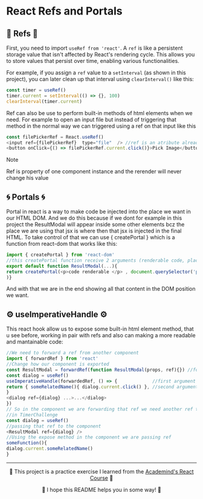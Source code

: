 # React Refs and Portals
## 🔗 Refs 🔗
First, you need to import <code>useRef from 'react'</code>. A <code>ref</code> is like a persistent storage value that isn't affected by React's rendering cycle. This allows you to store values that persist over time, enabling various functionalities.

For example, if you assign a <code>ref</code> value to a <code>setInterval</code> (as shown in this project), you can later clean up that interval using <code>clearInterval()</code> like this:
```javascript
const timer = useRef()
timer.current = setInterval(() => {}, 100)
clearInterval(timer.current)
```
Ref can also be use to perform built-in methods of html elements when we need.
For example to open an input file but instead of triggering that method in the normal way we can triggered using a ref on that input like this
```javascript
const filePickerRef = React.useRef()
<input ref={filePickerRef}  type="file"  /> //ref is an atribute already integrated on all html elements whilst using react
<button onClick={() => filePickerRef.current.click()}>Pick Image</button> //For triggering that click() method which is property of input type file we need to access to the ref and call it as we do in this line and that will triggered the method
```
> [!NOTE]
> Ref is property of one component instance and the rerender will never change his value

## 🌀 Portals 🌀
Portal in react is a way to make code be injected into the place we want in our HTML DOM. And we do this because if we dont for example in this project the ResultModal will appear inside some other elements bcz the place we are using that jsx is where then that jsx is injected in the final HTML.
To take control of that we can use { createPortal } which is a function from react-dom that works like this:
```javascript
import { createPortal } from 'react-dom'
//this createPortal function receive 2 arguments (renderable code, place we want to inject) so we need to this changes to use it
export default function ResultModal(...){
return createPortal(<p>code renderable </p> , document.querySelector('placeWeWant')
)}
```
And with that we are in the end showing all that content in the DOM position we want.

## ⚙️ useImperativeHandle ⚙️ 
This react hook allow us to expose some built-in html element method, that u see before, working in pair with refs and also can making a more readable and mantainable code:

```javascript
//We need to forward a ref from another component
import { forwardRef } from 'react'
//Change how our component is exported
const ResultModal = forwardRef(function ResultModal(props, ref){}) //forwardRef receive as 2nd argument the ref coming from the other component, righ next to props
const dialog = useRef()
useImperativeHandle(forwardedRef, () => {             //first argument is a ref where we need to use this methods (this ref is forwarded from another component. 
return { someRelatedName(){ dialog.current.click() }, //second argument need to return an object of functions, functions what in the end we just name the expose method and execute the original method inside of that function (we also can add some other logic)
}
<dialog ref={dialog} ...>...</dialog>
})
// So in the component we are forwarding that ref we need another ref to connect at that component and also for use this expose methods
//in TimerChallenge
const dialog = useRef()
//passing that ref to the component
<ResultModal ref={dialog} />
//Using the expose method in the component we are passing ref
someFunction(){
dialog.current.someRelatedName()
}
```
---
<p align="center">🌟 This project is a practice exercise I learned from the <a href='https://www.udemy.com/course/react-the-complete-guide-incl-redux/?couponCode=ST7MT110524'>Academind's React Course</a> 🌟</p>
<p align="center">🐸 I hope this README helps you in some way! 🐸</p>

